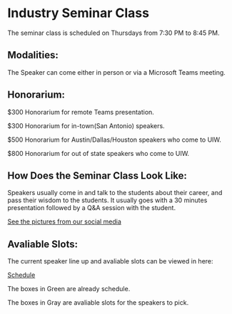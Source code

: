 # Industry Seminar Class
The seminar class is scheduled on Thursdays from 7:30 PM to 8:45 PM.

## Modalities:
The Speaker can come either in person or via a Microsoft Teams meeting.

## Honorarium:

$300 Honorarium for remote Teams presentation.

$300 Honorarium for in-town(San Antonio) speakers.

$500 Honorarium for Austin/Dallas/Houston speakers who come to UIW.

$800 Honorarium for out of state speakers who come to UIW.

## How Does the Seminar Class Look Like:
Speakers usually come in and talk to the students about their career, and pass their wisdom to the students. It usually goes with a 30 minutes presentation followed by a Q&A session with the student.

[See the pictures from our social media](https://www.instagram.com/p/DC4lSK1MwzZ/?img_index=6)

## Avaliable Slots:
The current speaker line up and avaliable slots can be viewed in here: 

[Schedule](https://forums.uiw3d.com/forum/angd-4100-5100-industry-seminar)

The boxes in Green are already schedule.

The boxes in Gray are avaliable slots for the speakers to pick.